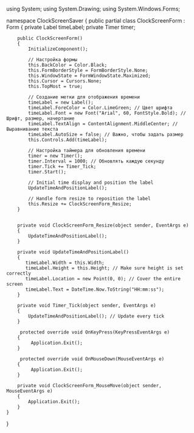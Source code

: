 using System;
using System.Drawing;
using System.Windows.Forms;

namespace ClockScreenSaver
{
    public partial class ClockScreenForm : Form
    {
        private Label timeLabel;
        private Timer timer;

        public ClockScreenForm()
        {
            InitializeComponent();

            // Настройка формы
            this.BackColor = Color.Black;
            this.FormBorderStyle = FormBorderStyle.None;
            this.WindowState = FormWindowState.Maximized;
            this.Cursor = Cursors.None;
            this.TopMost = true;

            // Создание метки для отображения времени
            timeLabel = new Label();
            timeLabel.ForeColor = Color.LimeGreen; // Цвет шрифта
            timeLabel.Font = new Font("Arial", 60, FontStyle.Bold); // Шрифт, размер, начертание
            timeLabel.TextAlign = ContentAlignment.MiddleCenter; // Выравнивание текста
            timeLabel.AutoSize = false; // Важно, чтобы задать размер
            this.Controls.Add(timeLabel);

            // Настройка таймера для обновления времени
            timer = new Timer();
            timer.Interval = 1000; // Обновлять каждую секунду
            timer.Tick += Timer_Tick;
            timer.Start();

            // Initial time display and position the label
            UpdateTimeAndPositionLabel();

            // Handle form resize to reposition the label
            this.Resize += ClockScreenForm_Resize;
        }


        private void ClockScreenForm_Resize(object sender, EventArgs e)
        {
            UpdateTimeAndPositionLabel();
        }

        private void UpdateTimeAndPositionLabel()
        {
           timeLabel.Width = this.Width;
           timeLabel.Height = this.Height; // Make sure height is set correctly
           timeLabel.Location = new Point(0, 0); // Cover the entire screen
           timeLabel.Text = DateTime.Now.ToString("HH:mm:ss");
        }

        private void Timer_Tick(object sender, EventArgs e)
        {
            UpdateTimeAndPositionLabel(); // Update every tick
        }

         protected override void OnKeyPress(KeyPressEventArgs e)
        {
             Application.Exit();
        }

         protected override void OnMouseDown(MouseEventArgs e)
        {
             Application.Exit();
        }

        private void ClockScreenForm_MouseMove(object sender, MouseEventArgs e)
        {
            Application.Exit();
        }
    }
}
